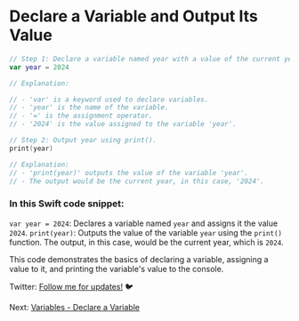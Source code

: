 # Declare a Variable and Output Its Value

```swift
// Step 1: Declare a variable named year with a value of the current year.
var year = 2024

// Explanation:

// - 'var' is a keyword used to declare variables.
// - 'year' is the name of the variable.
// - '=' is the assignment operator.
// - '2024' is the value assigned to the variable 'year'.

// Step 2: Output year using print().
print(year)

// Explanation:
// - 'print(year)' outputs the value of the variable 'year'.
// - The output would be the current year, in this case, '2024'.
```

### In this Swift code snippet:

`var year = 2024`: Declares a variable named `year` and assigns it the value `2024`.
`print(year)`: Outputs the value of the variable `year` using the `print()` function. The output, in this case, would be the current year, which is `2024`.

This code demonstrates the basics of declaring a variable, assigning a value to it, and printing the variable's value to the console.

Twitter: [Follow me for updates!](https://twitter.com/bhushcodes) 🐦

Next: [Variables - Declare a Variable](/2/Variables/Declare_A_Variable/README.md)

